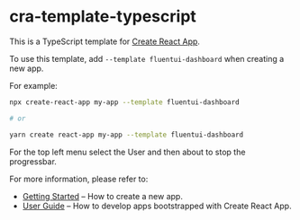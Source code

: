 # cra-template-typescript

This is a TypeScript template for [Create React App](https://github.com/facebook/create-react-app).

To use this template, add `--template fluentui-dashboard` when creating a new app.

For example:

```sh
npx create-react-app my-app --template fluentui-dashboard

# or

yarn create react-app my-app --template fluentui-dashboard
```

For the top left menu select the User and then about to stop the progressbar.

For more information, please refer to:

- [Getting Started](https://create-react-app.dev/docs/getting-started) – How to create a new app.
- [User Guide](https://create-react-app.dev) – How to develop apps bootstrapped with Create React App.
